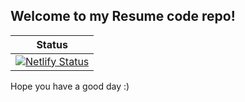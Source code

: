 ## Welcome to my Resume code repo!
|Status|
|---|
|[![Netlify Status](https://api.netlify.com/api/v1/badges/df251a06-9632-46a4-8798-b5ef031e674b/deploy-status)](https://app.netlify.com/sites/glittering-sunburst-bbb750/deploys)|

Hope you have a good day :)
